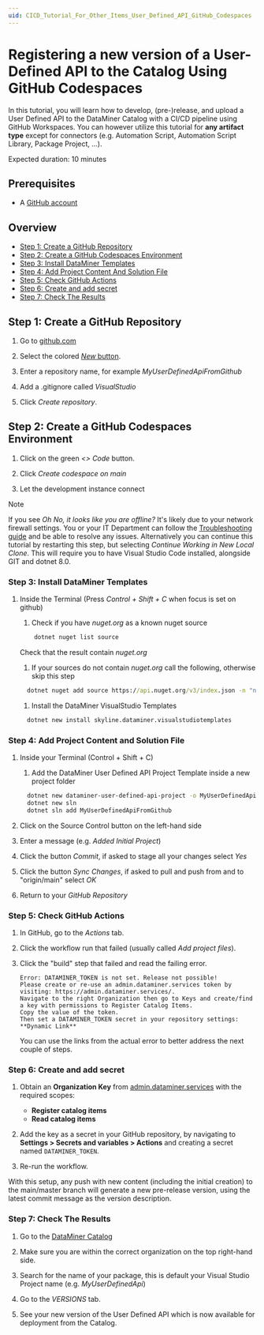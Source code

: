 ```yaml
---
uid: CICD_Tutorial_For_Other_Items_User_Defined_API_GitHub_Codespaces
---
```


# Registering a new version of a User-Defined API to the Catalog Using GitHub Codespaces

In this tutorial, you will learn how to develop, (pre-)release, and upload a User Defined API to the DataMiner Catalog with a CI/CD pipeline using GitHub Workspaces. You can however utilize this tutorial for **any artifact type** except for connectors (e.g. Automation Script, Automation Script Library, Package Project, ...).

Expected duration: 10 minutes

## Prerequisites

- A [GitHub account](https://docs.github.com/en/get-started/signing-up-for-github/signing-up-for-a-new-github-account)

## Overview

- [Step 1: Create a GitHub Repository](#step-1-create-a-github-repository)
- [Step 2: Create a GitHub Codespaces Environment](#step-2-create-a-github-codespaces-environment)
- [Step 3: Install DataMiner Templates](#step-3-install-dataminer-templates)
- [Step 4: Add Project Content And Solution File](#step-4-add-project-content-and-solution-file)
- [Step 5: Check GitHub Actions](#step-5-check-github-actions)
- [Step 6: Create and add secret](#step-6-create-and-add-secret)
- [Step 7: Check The Results](#step-7-check-the-results)

## Step 1: Create a GitHub Repository

1. Go to [github.com](https://github.com/)

1. Select the colored [*New* button](https://github.com/new).

1. Enter a repository name, for example *MyUserDefinedApiFromGithub*

1. Add a .gitignore called *VisualStudio*

1. Click *Create repository*.

## Step 2: Create a GitHub Codespaces Environment

1. Click on the green *<> Code* button.

1. Click *Create codespace on main*

1. Let the development instance connect

> [!NOTE]
> If you see *Oh No, it looks like you are offline?* It's likely due to your network firewall settings. You or your IT Department can follow the [Troubleshooting guide](https://docs.github.com/en/codespaces/troubleshooting/troubleshooting-your-connection-to-github-codespaces#browser-cannot-connect) and be able to resolve any issues.
> Alternatively you can continue this tutorial by restarting this step, but selecting *Continue Working in New Local Clone*. This will require you to have Visual Studio Code installed, alongside GIT and dotnet 8.0.

### Step 3: Install DataMiner Templates

1. Inside the Terminal (Press *Control + Shift + C* when focus is set on github)
    1. Check if you have *nuget.org* as a known nuget source

    ```cmd
        dotnet nuget list source 
    ```

    Check that the result contain *nuget.org*

    1. If your sources do not contain *nuget.org* call the following, otherwise skip this step

    ```cmd
      dotnet nuget add source https://api.nuget.org/v3/index.json -n "nuget.org"
    ```

    1. Install the DataMiner VisualStudio Templates

    ```cmd
      dotnet new install skyline.dataminer.visualstudiotemplates
    ```

### Step 4: Add Project Content and Solution File

1. Inside your Terminal (Control + Shift + C)

    1. Add the DataMiner User Defined API Project Template inside a new project folder

    ```bash
      dotnet new dataminer-user-defined-api-project -o MyUserDefinedApiFromGithub -auth JanS -cdp true -I Basic
      dotnet new sln
      dotnet sln add MyUserDefinedApiFromGithub
    ```

1. Click on the Source Control button on the left-hand side
1. Enter a message (e.g. *Added Initial Project*)
1. Click the button *Commit*, if asked to stage all your changes select *Yes*
1. Click the button *Sync Changes*, if asked to pull and push from and to "origin/main" select *OK*
1. Return to your *GitHub Repository*

### Step 5: Check GitHub Actions

1. In GitHub, go to the *Actions* tab.

1. Click the workflow run that failed (usually called *Add project files*).

1. Click the "build" step that failed and read the failing error.

   ```text
   Error: DATAMINER_TOKEN is not set. Release not possible!
   Please create or re-use an admin.dataminer.services token by visiting: https://admin.dataminer.services/.
   Navigate to the right Organization then go to Keys and create/find a key with permissions to Register Catalog Items.
   Copy the value of the token.
   Then set a DATAMINER_TOKEN secret in your repository settings: **Dynamic Link**
   ```

   You can use the links from the actual error to better address the next couple of steps.

### Step 6: Create and add secret

1. Obtain an **Organization Key** from [admin.dataminer.services](https://admin.dataminer.services/) with the required scopes:
   - **Register catalog items**
   - **Read catalog items**

1. Add the key as a secret in your GitHub repository, by navigating to **Settings > Secrets and variables > Actions** and creating a secret named `DATAMINER_TOKEN`.

1. Re-run the workflow.

With this setup, any push with new content (including the initial creation) to the main/master branch will generate a new pre-release version, using the latest commit message as the version description.

### Step 7: Check The Results

1. Go to the [DataMiner Catalog](https://catalog.dataminer.services/)

1. Make sure you are within the correct organization on the top right-hand side.

1. Search for the name of your package, this is default your Visual Studio Project name (e.g. *MyUserDefinedApi*)

1. Go to the *VERSIONS* tab.

1. See your new version of the User Defined API which is now available for deployment from the Catalog.
